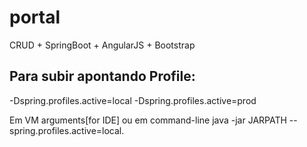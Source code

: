 # portal
CRUD + SpringBoot + AngularJS + Bootstrap


## Para subir apontando Profile:
-Dspring.profiles.active=local
-Dspring.profiles.active=prod 

Em VM arguments[for IDE] ou em command-line java -jar JARPATH --spring.profiles.active=local.
